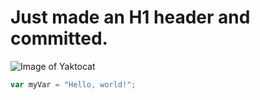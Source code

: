 # Just made an H1 header and committed.
![Image of Yaktocat](https://octodex.github.com/images/yaktocat.png)
``` javascript
var myVar = "Hello, world!";
```
